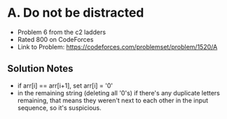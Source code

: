 # A. Do not be distracted

* Problem 6 from the c2 ladders
* Rated 800 on CodeForces
* Link to Problem: https://codeforces.com/problemset/problem/1520/A

## Solution Notes

* if arr[i] == arr[i+1], set arr[i] = '0'
* in the remaining string (deleting all '0's) if there's any duplicate letters remaining, that means they weren't next to each other in the input sequence, so it's suspicious.